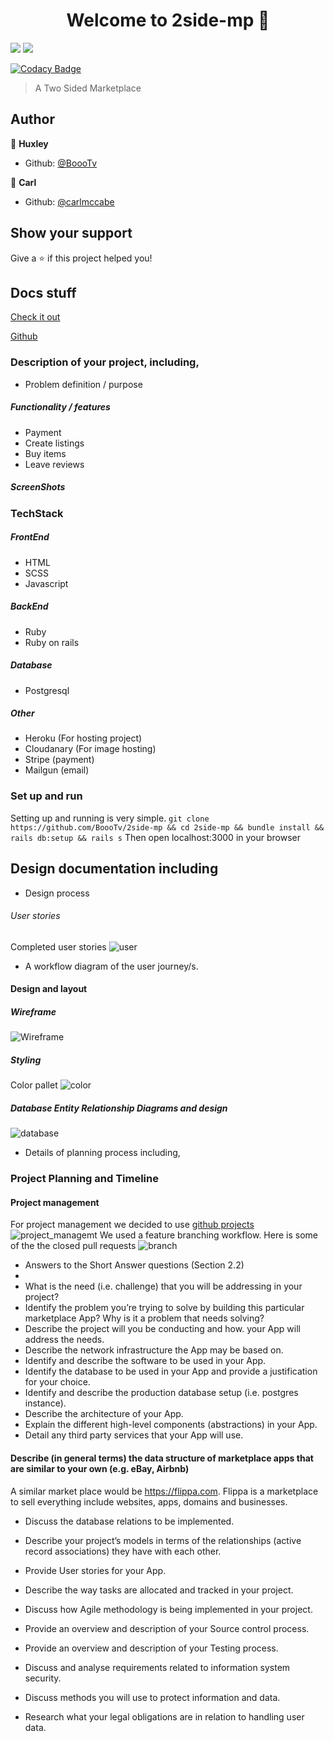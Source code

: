 <h1 align="center">Welcome to 2side-mp 👋</h1>
<p>
  <img src="https://img.shields.io/github/issues/BoooTv/2side-mp?style=for-the-badge" />
  <img src="https://img.shields.io/twitter/url/https/github.com/BoooTv/2side-mp?style=for-the-badge"/>
</p>

[![Codacy Badge](https://api.codacy.com/project/badge/Grade/18bc4e7a77fc44c2869c9d27e98d4bcd)](https://app.codacy.com/app/huxhales/2side-mp?utm_source=github.com&utm_medium=referral&utm_content=BoooTv/2side-mp&utm_campaign=Badge_Grade_Dashboard)


> A Two Sided Marketplace

## Author


👤 **Huxley**

- Github: [@BoooTv](https://github.com/BoooTv)

👤 **Carl**

- Github: [@carlmccabe](https://github.com/carlmccabe)


## Show your support

Give a ⭐️ if this project helped you!

## Docs stuff

[Check it out](https://codemp-ca.herokuapp.com/)

[Github](https://github.com/BoooTv/2side-mp)

### Description of your project, including,

- Problem definition / purpose

##### Functionality / features

- Payment
- Create listings
- Buy items
- Leave reviews

##### ScreenShots

### TechStack

##### FrontEnd

- HTML
- SCSS
- Javascript

##### BackEnd

- Ruby
- Ruby on rails

##### Database

- Postgresql

##### Other

- Heroku (For hosting project)
- Cloudanary (For image hosting)
- Stripe (payment)
- Mailgun (email)

### Set up and run

Setting up and running is very simple.
`git clone https://github.com/BoooTv/2side-mp && cd 2side-mp && bundle install && rails db:setup && rails s`
Then open localhost:3000 in your browser

## Design documentation including

- Design process

###### User stories

Completed user stories
![user](docs/user_stories.png)

- A workflow diagram of the user journey/s.

#### Design and layout

##### Wireframe

![Wireframe](docs/Wireframe.png "Wireframe")

##### Styling

Color pallet
![color](docs/color_pallet.png "color")

##### Database Entity Relationship Diagrams and design

![database](docs/2sidemp.png?raw=true "Database diagram")

- Details of planning process including,

### Project Planning and Timeline

#### Project management

For project management we decided to use [github projects](https://github.com/BoooTv/2side-mp/projects/1)
![project_managemt](docs/project_managment.png)
We used a feature branching workflow. Here is some of the the closed pull requests ![branch](docs/branch.png)

- Answers to the Short Answer questions (Section 2.2)
-
- What is the need (i.e. challenge) that you will be addressing in your project?
- Identify the problem you’re trying to solve by building this particular marketplace App? Why is it a problem that needs solving?
- Describe the project will you be conducting and how. your App will address the needs.
- Describe the network infrastructure the App may be based on.
- Identify and describe the software to be used in your App.
- Identify the database to be used in your App and provide a justification for your choice.
- Identify and describe the production database setup (i.e. postgres instance).
- Describe the architecture of your App.
- Explain the different high-level components (abstractions) in your App.
- Detail any third party services that your App will use.

#### Describe (in general terms) the data structure of marketplace apps that are similar to your own (e.g. eBay, Airbnb)

A similar market place would be <https://flippa.com>. Flippa is a marketplace to sell everything include websites, apps, domains and businesses.

- Discuss the database relations to be implemented.
- Describe your project’s models in terms of the relationships (active record associations) they have with each other.
- Provide User stories for your App.

- Describe the way tasks are allocated and tracked in your project.
- Discuss how Agile methodology is being implemented in your project.
- Provide an overview and description of your Source control process.
- Provide an overview and description of your Testing process.
- Discuss and analyse requirements related to information system security.
- Discuss methods you will use to protect information and data.
- Research what your legal obligations are in relation to handling user data.
